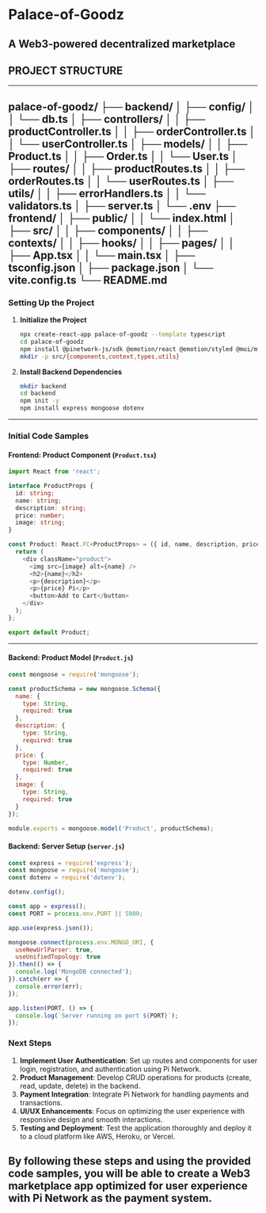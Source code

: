 # Palace-of-Goodz
A Web3-powered decentralized marketplace 
---
## PROJECT STRUCTURE ##

---
palace-of-goodz/
├── backend/
│   ├── config/
│   │   └── db.ts
│   ├── controllers/
│   │   ├── productController.ts
│   │   ├── orderController.ts
│   │   └── userController.ts
│   ├── models/
│   │   ├── Product.ts
│   │   ├── Order.ts
│   │   └── User.ts
│   ├── routes/
│   │   ├── productRoutes.ts
│   │   ├── orderRoutes.ts
│   │   └── userRoutes.ts
│   ├── utils/
│   │   ├── errorHandlers.ts
│   │   └── validators.ts
│   ├── server.ts
│   └── .env
├── frontend/
│   ├── public/
│   │   └── index.html
│   ├── src/
│   │   ├── components/
│   │   ├── contexts/
│   │   ├── hooks/
│   │   ├── pages/
│   │   ├── App.tsx
│   │   └── main.tsx
│   ├── tsconfig.json
│   ├── package.json
│   └── vite.config.ts
└── README.md
---
### Setting Up the Project

1. **Initialize the Project**
   ```sh
   npx create-react-app palace-of-goodz --template typescript
   cd palace-of-goodz
   npm install @pinetwork-js/sdk @emotion/react @emotion/styled @mui/material wagmi ethers
   mkdir -p src/{components,context,types,utils}
   ```

2. **Install Backend Dependencies**
   ```sh
   mkdir backend
   cd backend
   npm init -y
   npm install express mongoose dotenv
---
### Initial Code Samples

#### Frontend: Product Component (`Product.tsx`)
```typescript name=src/components/Product.tsx
import React from 'react';

interface ProductProps {
  id: string;
  name: string;
  description: string;
  price: number;
  image: string;
}

const Product: React.FC<ProductProps> = ({ id, name, description, price, image }) => {
  return (
    <div className="product">
      <img src={image} alt={name} />
      <h2>{name}</h2>
      <p>{description}</p>
      <p>{price} Pi</p>
      <button>Add to Cart</button>
    </div>
  );
};

export default Product;
```
---
#### Backend: Product Model (`Product.js`)
```javascript name=backend/models/Product.js
const mongoose = require('mongoose');

const productSchema = new mongoose.Schema({
  name: {
    type: String,
    required: true
  },
  description: {
    type: String,
    required: true
  },
  price: {
    type: Number,
    required: true
  },
  image: {
    type: String,
    required: true
  }
});

module.exports = mongoose.model('Product', productSchema);
```

#### Backend: Server Setup (`server.js`)
```javascript name=backend/server.js
const express = require('express');
const mongoose = require('mongoose');
const dotenv = require('dotenv');

dotenv.config();

const app = express();
const PORT = process.env.PORT || 5000;

app.use(express.json());

mongoose.connect(process.env.MONGO_URI, {
  useNewUrlParser: true,
  useUnifiedTopology: true
}).then(() => {
  console.log('MongoDB connected');
}).catch(err => {
  console.error(err);
});

app.listen(PORT, () => {
  console.log(`Server running on port ${PORT}`);
});
```

### Next Steps
1. **Implement User Authentication**: Set up routes and components for user login, registration, and authentication using Pi Network.
2. **Product Management**: Develop CRUD operations for products (create, read, update, delete) in the backend.
3. **Payment Integration**: Integrate Pi Network for handling payments and transactions.
4. **UI/UX Enhancements**: Focus on optimizing the user experience with responsive design and smooth interactions.
5. **Testing and Deployment**: Test the application thoroughly and deploy it to a cloud platform like AWS, Heroku, or Vercel.

By following these steps and using the provided code samples, you will be able to create a Web3 marketplace app optimized for user experience with Pi Network as the payment system.
---
